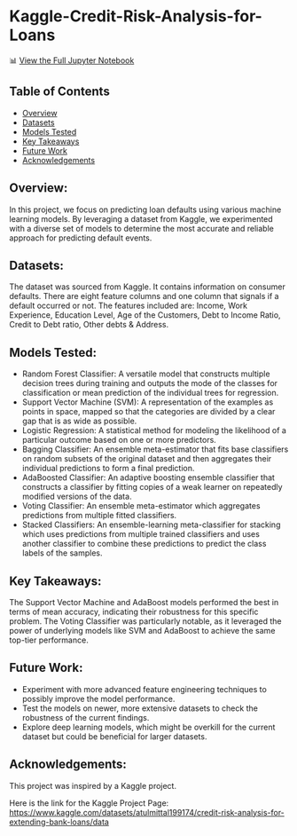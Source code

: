 # Kaggle-Credit-Risk-Analysis-for-Loans
📊 [View the Full Jupyter Notebook](https://github.com/Patrick-L-Taylor/Kaggle-Credit-Risk-Analysis-for-Loans/blob/main/bank-loan-credit-risk.ipynb)

## Table of Contents
- [Overview](#overview)
- [Datasets](#datasets)
- [Models Tested](#models-tested)
- [Key Takeaways](#key-takeaways)
- [Future Work](#future-work)
- [Acknowledgements](#acknowledgements)



## **Overview:**

In this project, we focus on predicting loan defaults using various machine learning models. By leveraging a dataset from Kaggle, we experimented with a diverse set of models to determine the most accurate and reliable approach for predicting default events.

## **Datasets:**

The dataset was sourced from Kaggle. It contains information on consumer defaults. There are eight feature columns and one column that signals if a default occurred or not. The features included are: Income, Work Experience, Education Level, Age of the Customers, Debt to Income Ratio, Credit to Debt ratio, Other debts & Address.

## **Models Tested:**

- Random Forest Classifier: A versatile model that constructs multiple decision trees during training and outputs the mode of the classes for classification or mean prediction of the individual trees for regression.
- Support Vector Machine (SVM): A representation of the examples as points in space, mapped so that the categories are divided by a clear gap that is as wide as possible.
- Logistic Regression: A statistical method for modeling the likelihood of a particular outcome based on one or more predictors.
- Bagging Classifier: An ensemble meta-estimator that fits base classifiers on random subsets of the original dataset and then aggregates their individual predictions to form a final prediction.
- AdaBoosted Classifier: An adaptive boosting ensemble classifier that constructs a classifier by fitting copies of a weak learner on repeatedly modified versions of the data.
- Voting Classifier: An ensemble meta-estimator which aggregates predictions from multiple fitted classifiers.
- Stacked Classifiers: An ensemble-learning meta-classifier for stacking which uses predictions from multiple trained classifiers and uses another classifier to combine these predictions to predict the class labels of the samples.

## **Key Takeaways:**

The Support Vector Machine and AdaBoost models performed the best in terms of mean accuracy, indicating their robustness for this specific problem.
The Voting Classifier was particularly notable, as it leveraged the power of underlying models like SVM and AdaBoost to achieve the same top-tier performance.

## **Future Work:**

- Experiment with more advanced feature engineering techniques to possibly improve the model performance.
- Test the models on newer, more extensive datasets to check the robustness of the current findings.
- Explore deep learning models, which might be overkill for the current dataset but could be beneficial for larger datasets.

## **Acknowledgements:**

This project was inspired by a Kaggle project. 

Here is the link for the Kaggle Project Page: https://www.kaggle.com/datasets/atulmittal199174/credit-risk-analysis-for-extending-bank-loans/data

